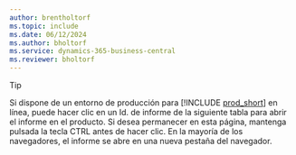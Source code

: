 ```yaml
---
author: brentholtorf
ms.topic: include
ms.date: 06/12/2024
ms.author: bholtorf
ms.service: dynamics-365-business-central
ms.reviewer: bholtorf
---
```


> [!TIP]
> Si dispone de un entorno de producción para [!INCLUDE [prod_short](prod_short.md)] en línea, puede hacer clic en un Id. de informe de la siguiente tabla para abrir el informe en el producto. Si desea permanecer en esta página, mantenga pulsada la tecla CTRL antes de hacer clic. En la mayoría de los navegadores, el informe se abre en una nueva pestaña del navegador.